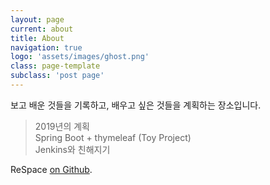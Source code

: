 ```yaml
---
layout: page
current: about
title: About
navigation: true
logo: 'assets/images/ghost.png'
class: page-template
subclass: 'post page'
---
```


보고 배운 것들을 기록하고, 배우고 싶은 것들을 계획하는 장소입니다.

> 2019년의 계획 <br>Spring Boot + thymeleaf (Toy Project)<br>Jenkins와 친해지기 

ReSpace [on Github](https://github.com/godndas2).
